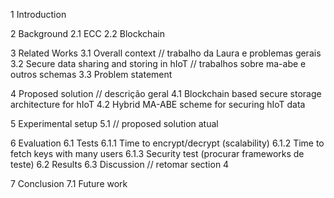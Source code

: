 1 Introduction

2 Background
2.1 ECC
2.2 Blockchain

3 Related Works
3.1 Overall context // trabalho da Laura e problemas gerais
3.2 Secure data sharing and storing in hIoT // trabalhos sobre ma-abe e outros schemas
3.3 Problem statement

4 Proposed solution // descrição geral
4.1 Blockchain based secure storage architecture for hIoT
4.2 Hybrid MA-ABE scheme for
securing hIoT data

5 Experimental setup 
5.1 // proposed solution atual

6 Evaluation
6.1 Tests
6.1.1 Time to encrypt/decrypt (scalability)
6.1.2 Time to fetch keys with many users
6.1.3 Security test (procurar frameworks de teste)
6.2 Results
6.3 Discussion // retomar section 4

7 Conclusion
7.1 Future work
